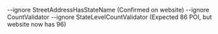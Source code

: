 --ignore StreetAddressHasStateName (Confirmed on website)
--ignore CountValidator --ignore StateLevelCountValidator (Expected 86 POI, but website now has 96)
